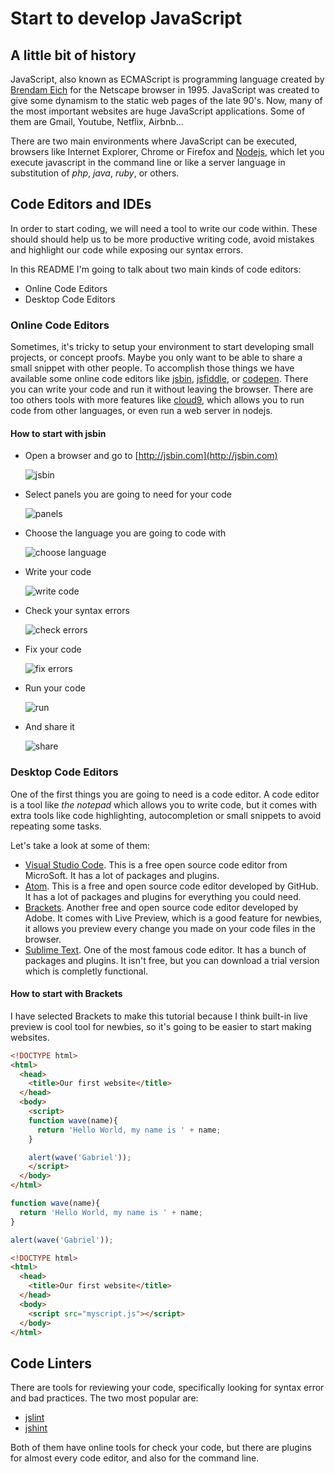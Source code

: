 # Start to develop JavaScript

## A little bit of history

JavaScript, also known as ECMAScript is programming language created by
[Brendam Eich](https://en.wikipedia.org/wiki/Brendan_Eich) for the
Netscape browser in 1995. JavaScript was created to give some dynamism
to the static web pages of the late 90's. Now, many of the most important websites
are huge JavaScript applications. Some of them are Gmail,
Youtube, Netflix, Airbnb...

There are two main environments where JavaScript can be executed, browsers
like Internet Explorer, Chrome or Firefox and [Nodejs](https://nodejs.org),
which let you execute javascript in the command line or like a server language
in substitution of *php*, *java*, *ruby*, or others.

## Code Editors and IDEs
In order to start coding, we will need a tool to write our code within. These should should help us to be more productive writing code, avoid mistakes and highlight
our code while exposing our syntax errors.

In this README I'm going to talk about two main kinds of code editors:
- Online Code Editors
- Desktop Code Editors

### Online Code Editors

Sometimes, it's tricky to setup your environment to start developing small projects, or concept proofs. Maybe you only want to be able to
share a small snippet with other people. To accomplish those things we
have available some online code editors like [jsbin](https://jsbin.com),
[jsfiddle](https://jsfiddle.net/), or [codepen](http://codepen.io/).
There you can write your code and run it without leaving the browser.
There are too others tools with more features like
[cloud9](https://c9.io/), which allows you to run code from other
languages, or even run a web server in nodejs.


#### How to start with jsbin
- Open a browser and go to [http://jsbin.com](http://jsbin.com)

  ![jsbin](images/jsbin.png)

- Select panels you are going to need for your code

  ![panels](images/jsbin_panels.png)

- Choose the language you are going to code with

  ![choose language](images/jsbin_choose_lang.png)

- Write your code

  ![write code](images/jsbin_code.png)

- Check your syntax errors

  ![check errors](images/jsbin_errors.png)

- Fix your code

  ![fix errors](images/jsbin_fix.png)

- Run your code

  ![run](images/jsbin_run.png)

- And share it

  ![share](images/jsbin_share.png)

### Desktop Code Editors

One of the first things you are going to need is a code editor. A code
editor is a tool like *the notepad* which allows you to write code, but
it comes with extra tools like code highlighting, autocompletion or small
snippets to avoid repeating some tasks.

Let's take a look at some of them:

- [Visual Studio Code](https://code.visualstudio.com/). This is a free
  open source code editor from MicroSoft. It has a lot of packages
  and plugins.
- [Atom](https://atom.io/). This is a free and open source code editor
  developed by GitHub.
  It has a lot of packages and plugins for everything you could need.
- [Brackets](http://brackets.io/). Another free and open source code
  editor developed by Adobe. It comes with Live Preview, which is a good
  feature for newbies, it allows you preview every change you made on
  your code files in the browser.
- [Sublime Text](https://www.sublimetext.com/). One of the most famous
  code editor. It has a bunch of packages and plugins. It isn't free,
  but you can download a trial version which is completly functional.

#### How to start with Brackets
I have selected Brackets to make this tutorial because I think built-in
live preview is cool tool for newbies, so it's going to be easier to start
making websites.

```html
<!DOCTYPE html>
<html>
  <head>
    <title>Our first website</title>
  </head>
  <body>
    <script>
    function wave(name){
      return 'Hello World, my name is ' + name;
    }

    alert(wave('Gabriel'));
    </script>
  </body>
</html>
```


```javascript
function wave(name){
  return 'Hello World, my name is ' + name;
}

alert(wave('Gabriel'));
```

```html
<!DOCTYPE html>
<html>
  <head>
    <title>Our first website</title>
  </head>
  <body>
    <script src="myscript.js"></script>
  </body>
</html>
```

## Code Linters

There are tools for reviewing your code, specifically looking for syntax error
and bad practices. The two most popular are:

- [jslint](http://www.jslint.com/)
- [jshint](http://jshint.com/)

Both of them have online tools for check your code, but there are
plugins for almost every code editor, and also for the command line.

